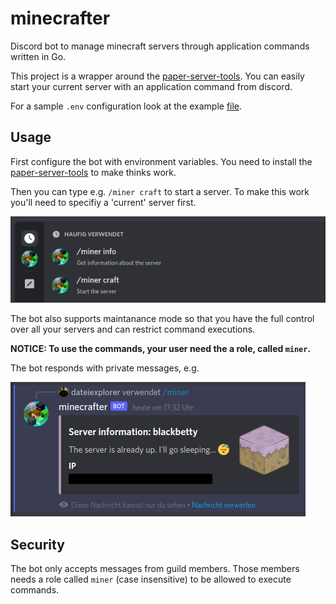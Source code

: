 # minecrafter

Discord bot to manage minecraft servers through application commands written in
Go.

This project is a wrapper around the [paper-server-tools][pst]. You can easily
start your current server with an application command from discord.

For a sample `.env` configuration look at the example [file](.env).

## Usage

First configure the bot with environment variables. You need to install the
[paper-server-tools][pst] to make thinks work.

Then you can type e.g. `/miner craft` to start a server. To make this work
you'll need to specifiy a 'current' server first.

![](docs/images/commands.png)

The bot also supports maintanance mode so that you have the full control over
all your servers and can restrict command executions.

**NOTICE: To use the commands, your user need the a role, called `miner`.**

The bot responds with private messages, e.g.

![](docs/images/example.png)

## Security

The bot only accepts messages from guild members. Those members needs a role
called `miner` (case insensitive) to be allowed to execute commands.

[pst]: https://github.com/dateiexplorer/paper-server-tools